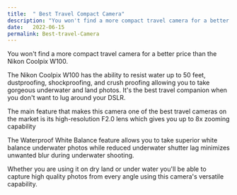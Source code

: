 ```yaml
---
title:  " Best Travel Compact Camera"
description: "You won't find a more compact travel camera for a better price than the Nikon Coolpix W100 "
date:   2022-06-15
permalink: Best-travel-Camera
---
```




You won't find a more compact travel camera for a better price than the Nikon Coolpix W100. 

The Nikon Coolpix W100 has the ability to resist water up to 50 feet, dustproofing, shockproofing, and crush proofing allowing you to take gorgeous underwater and land photos. It's the best travel companion when you don't want to lug around your DSLR.

 The main feature that makes this camera one of the best travel cameras on the market is its high-resolution F2.0 lens which gives you  up to 8x zooming capability 

 The Waterproof White Balance feature allows you to take superior white balance underwater photos while reduced underwater shutter lag minimizes unwanted blur during underwater shooting.

 Whether you are using it on dry land or under water you'll be able to capture high quality photos from every angle using this camera's versatile capability.

